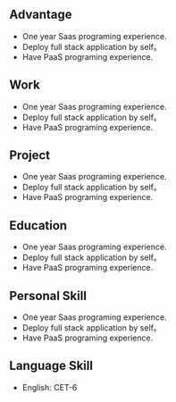 ## Advantage

- One year Saas programing experience.
- Deploy full stack application by self。
- Have PaaS programing experience.

## Work

- One year Saas programing experience.
- Deploy full stack application by self。
- Have PaaS programing experience.

## Project

- One year Saas programing experience.
- Deploy full stack application by self。
- Have PaaS programing experience.

## Education

- One year Saas programing experience.
- Deploy full stack application by self。
- Have PaaS programing experience.

## Personal Skill

- One year Saas programing experience.
- Deploy full stack application by self。
- Have PaaS programing experience.

## Language Skill

- English: CET-6
